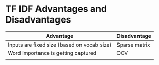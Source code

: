 # TF IDF Advantages and Disadvantages



| Advantage                                   | Disadvantage  |
| ------------------------------------------- | ------------- |
| Inputs are fixed size (based on vocab size) | Sparse matrix |
| Word importance is getting captured         | OOV           |
|                                             |               |
